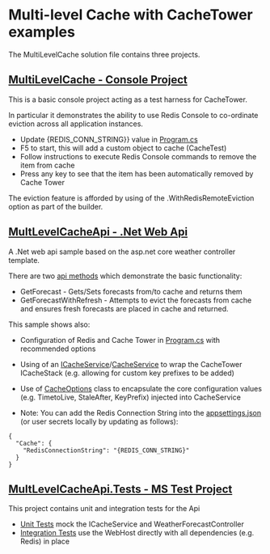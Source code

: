 # Multi-level Cache with CacheTower examples

The MultiLevelCache solution file contains three projects.

## [MultiLevelCache - Console Project](https://github.com/keithpatton/multilevelcache/blob/main/src/MultiLevelCache/MultiLevelCache/Program.cs)

This is a basic console project acting as a test harness for CacheTower. 

In particular it demonstrates the ability to use Redis Console to co-ordinate eviction across all application instances.

- Update {REDIS_CONN_STRING}} value in [Program.cs](https://github.com/keithpatton/multilevelcache/blob/main/src/MultiLevelCache/MultiLevelCache/Program.cs)
- F5 to start, this will add a custom object to cache (CacheTest)
- Follow instructions to execute Redis Console commands to remove the item from cache
- Press any key to see that the item has been automatically removed by Cache Tower

The eviction feature is afforded by using of the .WithRedisRemoteEviction option as part of the builder.

## [MultLevelCacheApi - .Net Web Api](https://github.com/keithpatton/multilevelcache/tree/main/src/MultiLevelCache/MultiLevelCacheApi)

A .Net web api sample based on the asp.net core weather controller template. 

There are two [api methods](https://github.com/keithpatton/multilevelcache/blob/main/src/MultiLevelCache/MultiLevelCacheApi/Controllers/WeatherForecastController.cs) which demonstrate the basic functionality:

- GetForecast - Gets/Sets forecasts from/to cache and returns them
- GetForecastWithRefresh - Attempts to evict the forecasts from cache and ensures fresh forecasts are placed in cache and returned.

This sample shows also:

- Configuration of Redis and Cache Tower in [Program.cs](https://github.com/keithpatton/multilevelcache/blob/main/src/MultiLevelCache/MultiLevelCacheApi/Program.cs) with recommended options
- Using of an [ICacheService](https://github.com/keithpatton/multilevelcache/blob/main/src/MultiLevelCache/MultiLevelCacheApi/Abstractions/ICacheService.cs)/[CacheService](https://github.com/keithpatton/multilevelcache/blob/main/src/MultiLevelCache/MultiLevelCacheApi/Services/CacheService.cs) to wrap the CacheTower ICacheStack (e.g. allowing for custom key prefixes to be added)
- Use of [CacheOptions](https://github.com/keithpatton/multilevelcache/blob/main/src/MultiLevelCache/MultiLevelCacheApi/Options/CacheOptions.cs) class to encapsulate the core configuration values (e.g. TimetoLive, StaleAfter, KeyPrefix) injected into CacheService

- Note: You can add the Redis Connection String into the [appsettings.json](https://github.com/keithpatton/multilevelcache/blob/main/src/MultiLevelCache/MultiLevelCacheApi/appsettings.json) (or user secrets locally by updating as follows):
```
{
  "Cache": {
    "RedisConnectionString": "{REDIS_CONN_STRING}"
  }
}
```

## [MultLevelCacheApi.Tests - MS Test Project](https://github.com/keithpatton/multilevelcache/tree/main/src/MultiLevelCache/MultiLevelCacheApi.Tests)
This project contains unit and integration tests for the Api

- [Unit Tests](https://github.com/keithpatton/multilevelcache/blob/main/src/MultiLevelCache/MultiLevelCacheApi.Tests/UnitTests.cs) mock the ICacheService and WeatherForecastController
- [Integration Tests](https://github.com/keithpatton/multilevelcache/blob/main/src/MultiLevelCache/MultiLevelCacheApi.Tests/IntegrationTests.cs) use the WebHost directly with all dependencies (e.g. Redis) in place
